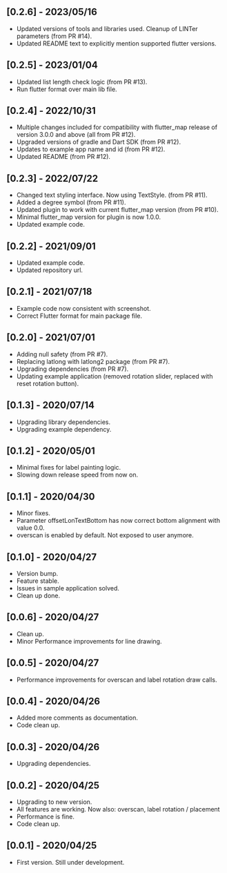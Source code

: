## [0.2.6] - 2023/05/16

* Updated versions of tools and libraries used. Cleanup of LINTer parameters (from PR #14).
* Updated README text to explicitly mention supported flutter versions.

## [0.2.5] - 2023/01/04

* Updated list length check logic (from PR #13).
* Run flutter format over main lib file.

## [0.2.4] - 2022/10/31

* Multiple changes included for compatibility with flutter_map release of version 3.0.0 and above (all from PR #12).
* Upgraded versions of gradle and Dart SDK (from PR #12).
* Updates to example app name and id (from PR #12).
* Updated README (from PR #12).

## [0.2.3] - 2022/07/22

* Changed text styling interface. Now using TextStyle. (from PR #11).
* Added a degree symbol (from PR #11).
* Updated plugin to work with current flutter_map version (from PR #10).
* Minimal flutter_map version for plugin is now 1.0.0.
* Updated example code.

## [0.2.2] - 2021/09/01

* Updated example code.
* Updated repository url.

## [0.2.1] - 2021/07/18

* Example code now consistent with screenshot.
* Correct Flutter format for main package file.

## [0.2.0] - 2021/07/01

* Adding null safety (from PR #7).
* Replacing latlong with latlong2 package (from PR #7).
* Upgrading dependencies (from PR #7).
* Updating example application (removed rotation slider, replaced with reset rotation button).

## [0.1.3] - 2020/07/14

* Upgrading library dependencies.
* Upgrading example dependency.

## [0.1.2] - 2020/05/01

* Minimal fixes for label painting logic.
* Slowing down release speed from now on.

## [0.1.1] - 2020/04/30

* Minor fixes.
* Parameter offsetLonTextBottom has now correct bottom alignment with value 0.0.
* overscan is enabled by default. Not exposed to user anymore.

## [0.1.0] - 2020/04/27

* Version bump.
* Feature stable.
* Issues in sample application solved.
* Clean up done.

## [0.0.6] - 2020/04/27

* Clean up.
* Minor Performance improvements for line drawing.

## [0.0.5] - 2020/04/27

* Performance improvements for overscan and label rotation draw calls.

## [0.0.4] - 2020/04/26

* Added more comments as documentation.
* Code clean up.

## [0.0.3] - 2020/04/26

* Upgrading dependencies.

## [0.0.2] - 2020/04/25

* Upgrading to new version.
* All features are working. Now also: overscan, label rotation / placement
* Performance is fine.
* Code clean up.

## [0.0.1] - 2020/04/25

* First version. Still under development.
